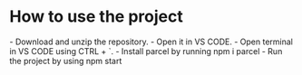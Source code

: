 <h1>How to use the project</h1>
- Download and unzip the repository.
- Open it in VS CODE.
- Open terminal in VS CODE using CTRL + `.
- Install parcel by running npm i parcel
- Run the project by using npm start
